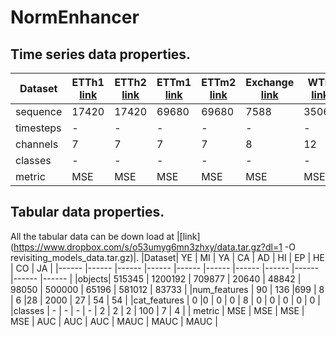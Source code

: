 # NormEnhancer

## Time series data properties.
| Dataset| ETTh1 [link](https://github.com/zhouhaoyi/ETDataset)| ETTh2 [link](https://github.com/zhouhaoyi/ETDataset) | ETTm1 [link](https://github.com/zhouhaoyi/ETDataset) | ETTm2 [link](https://github.com/zhouhaoyi/ETDataset) | Exchange [link](https://drive.google.com/drive/folders/1ZOYpTUa82_jCcxIdTmyr0LXQfvaM9vIy) | WTH [link](https://drive.google.com/drive/folders/1ohGYWWohJlOlb2gsGTeEq3Wii2egnEPR) | ECL [link](https://drive.google.com/drive/folders/1ohGYWWohJlOlb2gsGTeEq3Wii2egnEPR)  | Traffic [link](https://drive.google.com/drive/folders/1ZOYpTUa82_jCcxIdTmyr0LXQfvaM9vIy) | FA [link](https://www.timeseriesclassification.com/Downloads/Archives/Multivariate2018_arff.zip) | PE [link](https://www.timeseriesclassification.com/Downloads/Archives/Multivariate2018_arff.zip)  | HA [link](https://www.timeseriesclassification.com/Downloads/Archives/Multivariate2018_arff.zip) | PH [link](https://www.timeseriesclassification.com/Downloads/Archives/Multivariate2018_arff.zip)  | IN [link](https://www.timeseriesclassification.com/Downloads/Archives/Multivariate2018_arff.zip) |
| ------ | ----- | ----- | ----- | ------| -------  | ---  | -----| -------  | --  | --  | --  | ---  | --  | 
|sequence| 17420 | 17420 | 69680 | 69680 | 7588     | 35064| 26304| 17544    | 9414| 440 | 1000| 6668 | 50000|
|timesteps | -     | -     | -     | -     | -        | -     | -     | -        | 62   | 144  | 152  | 217  | 22 |
|channels  | 7     | 7     | 7     | 7     | 8        | 12    | 321   | 862      | 144  | 963  | 3    | 11   | 200|
|classes   | -     | -     | -     | -     | -        | -     | -     | -        | 2    | 7    | 26   | 39   | 10 |   
|metric    | MSE   | MSE   | MSE   | MSE   | MSE      | MSE   | MSE   | MSE      | AUC  | MAUC | MAUC | MAUC | MAUC|


## Tabular data properties. 
All the tabular data can be down load at |[link](https://www.dropbox.com/s/o53umyg6mn3zhxy/data.tar.gz?dl=1 -O revisiting_models_data.tar.gz)|.
|Dataset| YE     | MI  | YA     | CA    | AD    | HI    | EP     | HE    | CO     | JA   |
|------ |------ |------ |------ |------ |------ |------ |------ |------ |------ |------ |
|objects| 515345 | 1200192 | 709877 | 20640 | 48842 | 98050 | 500000 | 65196 | 581012 | 83733 |
|num_features | 90     | 136     |699    | 8    | 6     |28    | 2000   | 27    | 54     | 54    |
|cat_features | 0      |0        | 0     | 0    | 8     | 0    | 0      | 0     | 0      | 0     |
|classes      | -      | -       | -     | -    | 2     | 2    | 2      | 100   | 7      | 4     |
| metric      | MSE    | MSE     | MSE   | MSE   | AUC  | AUC  | AUC    | MAUC  | MAUC   | MAUC  |

